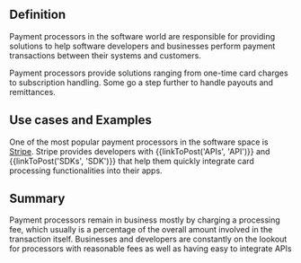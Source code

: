 ## Definition
Payment processors in the software world are responsible for providing solutions to help software developers and businesses perform payment transactions between their systems and customers.

Payment processors provide solutions ranging from one-time card charges to subscription handling. Some go a step further to handle payouts and remittances.

## Use cases and Examples
One of the most popular payment processors in the software space is [Stripe](https://stripe.com/). Stripe provides developers with {{linkToPost('APIs', 'API')}} and {{linkToPost('SDKs', 'SDK')}} that help them quickly integrate card processing functionalities into their apps.

## Summary
Payment processors remain in business mostly by charging a processing fee, which usually is a percentage of the overall amount involved in the transaction itself. Businesses and developers are constantly on the lookout for processors with reasonable fees as well as having easy to integrate APIs